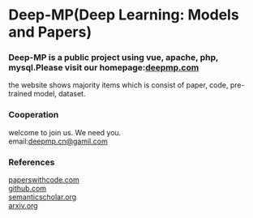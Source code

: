 # Deep-MP(Deep Learning: Models and Papers) 
### Deep-MP is a public project using vue, apache, php, mysql.Please visit our homepage:[deepmp.com](http://deepmp.com)  
the website shows majority items which is consist of paper, code, pre-trained model, dataset.


### Cooperation
welcome to join us. We need you.  
email:deepmp.cn@gamil.com  

### References
[paperswithcode.com](https://paperswithcode.com)  
[github.com](https://github.com/)    
[semanticscholar.org](https://www.semanticscholar.org/)     
[arxiv.org](https://arxiv.org)    
